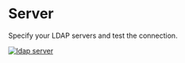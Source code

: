 # Server

Specify your LDAP servers and test the connection.

[![ldap server](../../../../assets/images/en/system-administration/administration/interfaces/ldap/2-ldap.png)](../../../../assets/images/en/system-administration/administration/interfaces/ldap/2-ldap.png)
